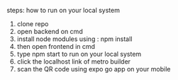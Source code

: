 steps: how to run on your local system

1. clone repo
2. open backend on cmd
3. install node modules using : npm install
4. then open frontend in cmd
5. type npm start to run on your local system
6. click the localhost link of metro builder
7. scan the QR code using expo go app on your mobile
